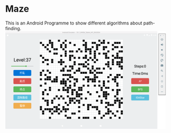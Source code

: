 # Maze
This is an Android Programme to show different algorithms about path-finding.
![al](https://github.com/jiahao-shen/Maze/blob/master/screen_shot_1.png)
